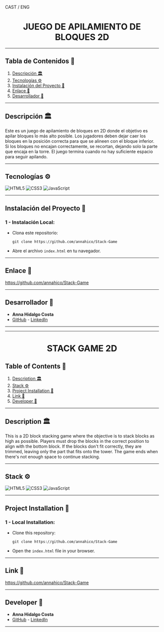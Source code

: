 CAST / ENG


<h1 align="center"> JUEGO DE APILAMIENTO DE BLOQUES 2D </h1>


---

## Tabla de Contenidos :file_folder:

1. [Descripción :classical_building:](#descripción-classical_building)
2. [Tecnologías :gear:](#tecnologías-gear)
3. [Instalación del Proyecto :open_book:](#instalación-del-proyecto-open_book)
4. [Enlace :dart:](#enlace-dart)
5. [Desarrollador :wave:](#desarrollador-wave)

---

## Descripción :classical_building:

Este es un juego de apilamiento de bloques en 2D donde el objetivo es apilar bloques lo más alto posible. Los jugadores deben dejar caer los bloques en la posición correcta para que se alineen con el bloque inferior. Si los bloques no encajan correctamente, se recortan, dejando solo la parte que encaja en la torre. El juego termina cuando no hay suficiente espacio para seguir apilando.

---

## Tecnologías :gear:

![HTML5](https://img.shields.io/badge/html5-%23E34F26.svg?style=for-the-badge&logo=html5&logoColor=white)
![CSS3](https://img.shields.io/badge/css3-%231572B6.svg?style=for-the-badge&logo=css3&logoColor=white)
![JavaScript](https://img.shields.io/badge/javascript-%23323330.svg?style=for-the-badge&logo=javascript&logoColor=%23F7DF1E)

---

## Instalación del Proyecto :open_book:

### 1 - Instalación Local:

- Clona este repositorio:
  
  `git clone https://github.com/annahico/Stack-Game`

- Abre el archivo `index.html` en tu navegador.

---

## Enlace :dart:

https://github.com/annahico/Stack-Game

---

## Desarrollador :wave:

- **Anna Hidalgo Costa**
- [GitHub](https://github.com/annahico) - [LinkedIn](https://www.linkedin.com/in/annahico/)

---



------------------------------------------------------------------------------------------------------------------------------------------------------------------------------------------------------------------------------------------------------------------

<h1 align="center"> STACK GAME 2D </h1>

## Table of Contents :file_folder:

1. [Description :classical_building:](#description-classical_building)
2. [Stack :gear:](#stack-gear)
3. [Project Installation :open_book:](#project-installation-open_book)
4. [Link :dart:](#link-dart)
5. [Developer :wave:](#developer-wave)


---

## Description :classical_building:

This is a 2D block stacking game where the objective is to stack blocks as high as possible. Players must drop the blocks in the correct position to align with the bottom block. If the blocks don't fit correctly, they are trimmed, leaving only the part that fits onto the tower. The game ends when there's not enough space to continue stacking.

---

## Stack :gear:

![HTML5](https://img.shields.io/badge/html5-%23E34F26.svg?style=for-the-badge&logo=html5&logoColor=white)
![CSS3](https://img.shields.io/badge/css3-%231572B6.svg?style=for-the-badge&logo=css3&logoColor=white)
![JavaScript](https://img.shields.io/badge/javascript-%23323330.svg?style=for-the-badge&logo=javascript&logoColor=%23F7DF1E)

---

## Project Installation :open_book:

### 1 - Local Installation:

- Clone this repository:
  
  `git clone https://github.com/annahico/Stack-Game`

- Open the `index.html` file in your browser.

---

## Link :dart:

https://github.com/annahico/Stack-Game

---

## Developer :wave:

- **Anna Hidalgo Costa**
- [GitHub](https://github.com/annahico) - [LinkedIn](https://www.linkedin.com/in/annahico/)

---

